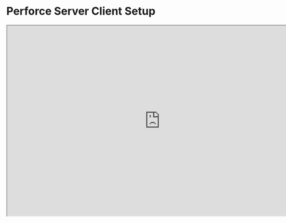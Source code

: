 # Perforce Server Client Setup

<p><iframe title="YouTube video player" src="https://www.youtube.com/embed/GiUoNgm9Kyg?si=HOIZRBl7UKo3TB7Y" width="800" height="500" allowfullscreen="allowfullscreen" allow="accelerometer; autoplay; clipboard-write; encrypted-media; gyroscope; picture-in-picture; web-share"></iframe></p>